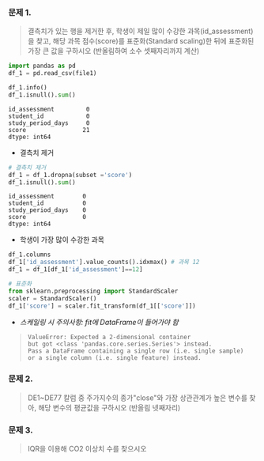 ### 문제 1. 
> 결측치가 있는 행을 제거한 후, 학생이 제일 많이 수강한 과목(id_assessment)을 찾고,
> 해당 과목 점수(score)를 표준화(Standard scaling)한 뒤에 표준화된 가장 큰 값을 구하시오
> (반올림하여 소수 셋째자리까지 계산)

```python
import pandas as pd 
df_1 = pd.read_csv(file1)

df_1.info()
df_1.isnull().sum()
```
```
id_assessment         0
student_id            0
study_period_days     0
score                21
dtype: int64
```
* 결측치 제거
```python
# 결측치 제거 
df_1 = df_1.dropna(subset ='score')
df_1.isnull().sum()
```
```
id_assessment        0
student_id           0
study_period_days    0
score                0
dtype: int64
```
* 학생이 가장 많이 수강한 과목
```python
df_1.columns
df_1['id_assessment'].value_counts().idxmax() # 과목 12
df_1 = df_1[df_1['id_assessment']==12]

# 표준화
from sklearn.preprocessing import StandardScaler
scaler = StandardScaler()
df_1['score'] = scaler.fit_transform(df_1[['score']]) 
```
* *스케일링 시 주의사항: fit에 DataFrame이 들어가야 함*
> ```
> ValueError: Expected a 2-dimensional container 
> but got <class 'pandas.core.series.Series'> instead. 
> Pass a DataFrame containing a single row (i.e. single sample) 
> or a single column (i.e. single feature) instead.
> ```

### 문제 2. 
> DE1~DE77 칼럼 중 주가지수의 종가"close"와 가장 상관관계가 높은 변수를 찾아, 해당 변수의 평균값을 구하시오
> (반올림 넷째자리)





### 문제 3. 
> IQR을 이용해 CO2 이상치 수를 찾으시오 
